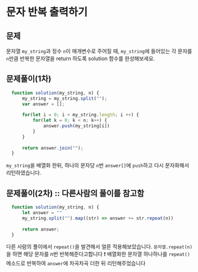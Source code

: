 # 문자 반복 출력하기

## 문제

문자열 `my_string`과 정수 `n`이 매개변수로 주어질 때, `my_string`에 들어있는 각 문자를 `n`만큼 반복한 문자열을 return 하도록 solution 함수를 완성해보세요.

## 문제풀이(1차)

```javascript
  function solution(my_string, n) {
      my_string = my_string.split("");
      var answer = [];
      
      for(let i = 0; i < my_string.length; i ++) {
          for(let k = 0; k < n; k++) {
              answer.push(my_string[i])
          }
      }
      
      return answer.join("");
  }
```

`my_string`을 배열화 한뒤, 하나의 문자당 `n`번 `answer[]`에 `push`하고 다시 문자화해서 리턴하였습니다.


## 문제풀이(2차) :: 다른사람의 풀이를 참고함

```javascript
  function solution(my_string, n) {
      let answer = ""
      my_string.split("").map((str) => answer += str.repeat(n))
      
      return answer;
  }
```

다른 사람의 풀이에서 `repeat()`을 발견해서 얼른 적용해보았습니다.
`문자열.repeat(n)` 을 하면 해당 문자를 n번 반복해준다고합니다 ❗
배열화한 문자열 하나하나를 `repeat()`메소드로 반복하여 `answer`에 차곡차곡 더한 뒤 리턴해주었습니다
